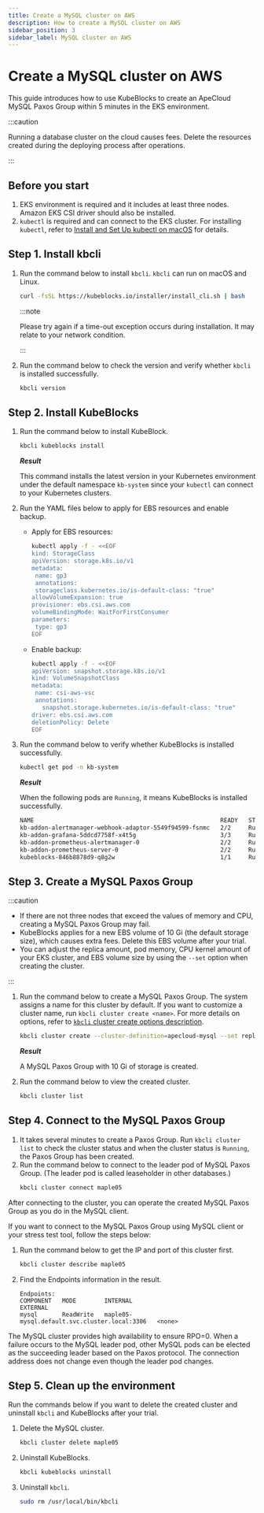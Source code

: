 ```yaml
---
title: Create a MySQL cluster on AWS
description: How to create a MySQL cluster on AWS
sidebar_position: 3
sidebar_label: MySQL cluster on AWS
---
```


# Create a MySQL cluster on AWS

This guide introduces how to use KubeBlocks to create an ApeCloud MySQL Paxos Group within 5 minutes in the EKS environment.

:::caution

Running a database cluster on the cloud causes fees. Delete the resources created during the deploying process after operations.

:::

## Before you start

1. EKS environment is required and it includes at least three nodes. Amazon EKS CSI driver should also be installed.
2. `kubectl` is required and can connect to the EKS cluster. For installing `kubectl`, refer to [Install and Set Up kubectl on macOS](https://kubernetes.io/docs/tasks/tools/install-kubectl-macos/) for details.

## Step 1. Install kbcli

1. Run the command below to install `kbcli`. `kbcli` can run on macOS and Linux.
    ```bash
    curl -fsSL https://kubeblocks.io/installer/install_cli.sh | bash
    ```

    :::note

    Please try again if a time-out exception occurs during installation. It may relate to your network condition.

    :::

2. Run the command below to check the version and verify whether `kbcli` is installed successfully.
    ```bash
    kbcli version
    ```

## Step 2. Install KubeBlocks

1. Run the command below to install KubeBlock.
   ```bash
   kbcli kubeblocks install
   ```

    ***Result***

    This command installs the latest version in your Kubernetes environment under the default namespace `kb-system` since your `kubectl` can connect to your Kubernetes clusters.

2. Run the YAML files below to apply for EBS resources and enable backup.
   * Apply for EBS resources:
      ```bash
      kubectl apply -f - <<EOF
      kind: StorageClass
      apiVersion: storage.k8s.io/v1
      metadata:
       name: gp3
       annotations:
       storageclass.kubernetes.io/is-default-class: "true"
      allowVolumeExpansion: true
      provisioner: ebs.csi.aws.com
      volumeBindingMode: WaitForFirstConsumer
      parameters:
       type: gp3
      EOF
      ```
   * Enable backup:
     ```bash
     kubectl apply -f - <<EOF
     apiVersion: snapshot.storage.k8s.io/v1
     kind: VolumeSnapshotClass
     metadata:
      name: csi-aws-vsc
      annotations:
        snapshot.storage.kubernetes.io/is-default-class: "true"
     driver: ebs.csi.aws.com
     deletionPolicy: Delete
     EOF
     ```
3. Run the command below to verify whether KubeBlocks is installed successfully.
    ```bash
    kubectl get pod -n kb-system
    ```

    ***Result***

    When the following pods are `Running`, it means KubeBlocks is installed successfully.

    ```bash
    NAME                                                     READY   STATUS      RESTARTS   AGE
    kb-addon-alertmanager-webhook-adaptor-5549f94599-fsnmc   2/2     Running     0          84s
    kb-addon-grafana-5ddcd7758f-x4t5g                        3/3     Running     0          84s
    kb-addon-prometheus-alertmanager-0                       2/2     Running     0          84s
    kb-addon-prometheus-server-0                             2/2     Running     0          84s
    kubeblocks-846b8878d9-q8g2w                              1/1     Running     0          98s
    ```

## Step 3. Create a MySQL Paxos Group

:::caution

* If there are not three nodes that exceed the values of memory and CPU, creating a MySQL Paxos Group may fail.
* KubeBlocks applies for a new EBS volume of 10 Gi (the default storage size), which causes extra fees. Delete this EBS volume after your trial.
* You can adjust the replica amount, pod memory, CPU kernel amount of your EKS cluster, and EBS volume size by using the `--set` option when creating the cluster.

:::

1. Run the command below to create a MySQL Paxos Group. The system assigns a name for this cluster by default. If you want to customize a cluster name, run `kbcli cluster create <name>`.
    For more details on options, refer to [`kbcli` cluster create options description](./../kubeblocks-for-mysql/cluster-management/create-and-connect-a-mysql-cluster.md#create-a-mysql-cluster).

    ```bash
    kbcli cluster create --cluster-definition=apecloud-mysql --set replicas=3
    ```

    ***Result***

    A MySQL Paxos Group with 10 Gi of storage is created. 

2. Run the command below to view the created cluster.
    ```bash
    kbcli cluster list
    ```

## Step 4. Connect to the MySQL Paxos Group

1. It takes several minutes to create a Paxos Group. Run `kbcli cluster list` to check the cluster status and when the cluster status is `Running`, the Paxos Group has been created. 
2. Run the command below to connect to the leader pod of MySQL Paxos Group. (The leader pod is called leaseholder in other databases.)
    ```bash
    kbcli cluster connect maple05
    ```

After connecting to the cluster, you can operate the created MySQL Paxos Group as you do in the MySQL client.

If you want to connect to the MySQL Paxos Group using MySQL client or your stress test tool, follow the steps below: 
1. Run the command below to get the IP and port of this cluster first. 
    ```bash
    kbcli cluster describe maple05
    ```
2. Find the Endpoints information in the result.
    ```
    Endpoints:
    COMPONENT   MODE        INTERNAL                                       EXTERNAL
    mysql       ReadWrite   maple05-mysql.default.svc.cluster.local:3306   <none>
    ```

The MySQL cluster provides high availability to ensure RPO=0. When a failure occurs to the MySQL leader pod, other MySQL pods can be elected as the succeeding leader based on the Paxos protocol. The connection address does not change even though the leader pod changes.

## Step 5. Clean up the environment

Run the commands below if you want to delete the created cluster and uninstall `kbcli` and KubeBlocks after your trial.

1. Delete the MySQL cluster.
    ```bash
    kbcli cluster delete maple05
    ```

2. Uninstall KubeBlocks.
    ```bash
    kbcli kubeblocks uninstall
    ```

3. Uninstall `kbcli`.
    ```bash
    sudo rm /usr/local/bin/kbcli
    ```